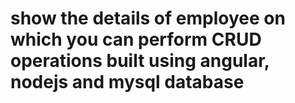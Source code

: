 # show the details of employee on which you can perform CRUD operations built using angular, nodejs and mysql database
